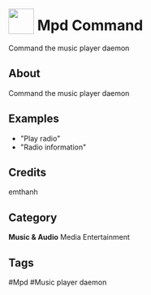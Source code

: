 # <img src="https://raw.githack.com/FortAwesome/Font-Awesome/master/svgs/solid/robot.svg" card_color="#22A7F0" width="50" height="50" style="vertical-align:bottom"/> Mpd Command
Command the music player daemon

## About
Command the music player daemon

## Examples
* "Play radio"
* "Radio information"

## Credits
emthanh

## Category
**Music & Audio**
Media
Entertainment

## Tags
#Mpd
#Music player daemon

